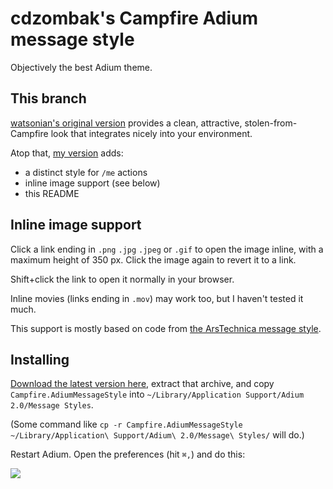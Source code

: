 # cdzombak's Campfire Adium message style

Objectively the best Adium theme.

## This branch

[watsonian's original version](https://github.com/watsonian/campfire-adium-message-style) provides a clean, attractive, stolen-from-Campfire look that integrates nicely into your environment.

Atop that, [my version](https://github.com/cdzombak/campfire-adium-message-style) adds:

* a distinct style for `/me` actions
* inline image support (see below)
* this README

## Inline image support

Click a link ending in `.png` `.jpg` `.jpeg` or `.gif` to open the image inline, with a maximum height of 350 px. Click the image again to revert it to a link.

Shift+click the link to open it normally in your browser.

Inline movies (links ending in `.mov`) may work too, but I haven't tested it much.

This support is mostly based on code from [the ArsTechnica message style](http://adiumxtras.com/index.php?a=xtras&xtra_id=7338).

## Installing

[Download the latest version here](https://github.com/cdzombak/campfire-adium-message-style/zipball/master), extract that archive, and copy `Campfire.AdiumMessageStyle` into `~/Library/Application Support/Adium 2.0/Message Styles`.

(Some command like `cp -r Campfire.AdiumMessageStyle ~/Library/Application\ Support/Adium\ 2.0/Message\ Styles/` will do.)

Restart Adium. Open the preferences (hit `⌘,`) and do this:

![](http://f.cl.ly/items/2N3E0M003q1o1Q2K3j2o/adiumprefs.png)
